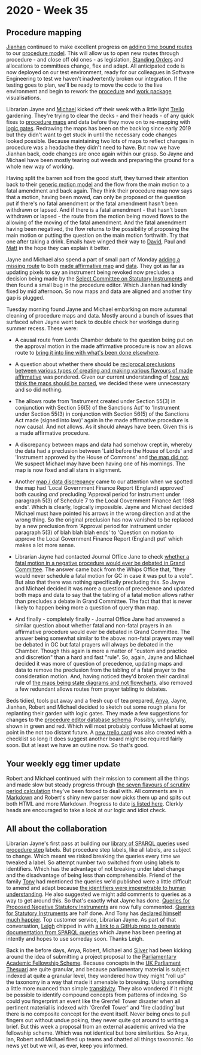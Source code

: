 # 2020 - Week 35

## Procedure mapping

[Jianhan](https://twitter.com/jianhanzhu) continued to make excellent progress on [adding time bound routes](https://trello.com/c/CDGB80DD/57-time-bound-routes) to our [procedure model](https://ukparliament.github.io/ontologies/procedure/procedure-ontology.html). This will allow us to open new routes through procedure - and close off old ones - as legislation, [Standing Orders](https://www.parliament.uk/site-information/glossary/standing-orders/) and allocations to committees change, flex and adapt. All anticipated code is now deployed on our test environment, ready for our colleagues in Software Engineering to test we haven't inadvertently broken our integration. If the testing goes to plan, we'll be ready to move the code to the live environment and begin to rework the [procedure](https://procedures.azurewebsites.net/Procedures/1/graph) and [work package](https://procedures.azurewebsites.net/WorkPackages/3178/graph) visualisations.

Librarian Jayne and [Michael](http://twitter.com/fantasticlife) kicked off their week with a little light [Trello](https://trello.com/b/HRIwjNQD/parliament-procedure) gardening. They're trying to clear the decks - and their heads - of any quick fixes to [procedure maps](https://ukparliament.github.io/ontologies/procedure/procedure-ontology.html#maps) and data before they move on to re-mapping with [logic gates](https://ukparliament.github.io/ontologies/procedure/procedure-ontology.html#d4e186). Redrawing the maps has been on the backlog since early 2019 but they didn't want to get stuck in until the necessary code changes looked possible. Because maintaining two lots of maps to reflect changes in procedure was a headache they didn't need to have. But now we have Jianhan back, code changes are once again within our grasp. So Jayne and Michael have been mostly tearing out weeds and preparing the ground for a whole new way of working.

Having split the barren soil from the good stuff, they turned their attention back to their [generic motion model](https://github.com/ukparliament/ontologies/blob/master/procedure/flowcharts/meta/motions/motion.png) and the flow from the main motion to a fatal amendment and back again. They think their procedure map now says that a motion, having been moved, can only be proposed or the question put if there's no fatal amendment or the fatal amendment hasn't been withdrawn or lapsed. And if there is a fatal amendment - that hasn't been withdrawn or lapsed - the route from the motion being moved flows to the allowing of the moving of the fatal amendment. And the fatal amendment having been negatived, the flow returns to the possibility of proposing the main motion or putting the question on the main motion forthwith. Try that one after taking a drink. Emails have winged their way to [David](http://twitter.com/clerkly), Paul and [Matt](https://twitter.com/MattKorris) in the hope they can explain it better.

Jayne and Michael also spend a part of small part of Monday [adding a missing route](https://trello.com/c/mFTWOpHT/174-made-affirmative-procedure-should-revoking-preclude-scsi-decision) to both [made affirmative map](https://ukparliament.github.io/ontologies/procedure/flowcharts/sis/made-affirmative.pdf) and [data](https://procedures.azurewebsites.net/Procedures/1/graph). They got as far as updating pixels to say an instrument being revoked now precludes a decision being made by
the [Select Committee on Statutory Instruments](https://committees.parliament.uk/committee/149/statutory-instruments-select-committee) and then found a small bug in the procedure editor. Which Jianhan had kindly fixed by mid afternoon. So now maps and data are aligned and another tiny gap is plugged.

Tuesday morning found Jayne and Michael embarking on more autumnal cleaning of procedure maps and data. Mostly around a bunch of issues that surfaced when Jayne went back to double check her workings during summer recess. These were:

* A causal route from Lords Chamber debate to the question being put on the approval motion in the made affirmative procedure is now an allows route to [bring it into line with what's been done elsewhere](https://trello.com/c/bmUbIOjY/170-made-affirmative-procedure-should-commons-chamber-debate-cause-question-put).

* A question about whether there should be [reciprocal preclusions between various types of creating and making various flavours of made affirmative](https://trello.com/c/kjdgmmZg/175-made-affirmative-procedure-should-there-be-preclusion-routes-between-the-created-made-steps) was pondered. Given our current understanding of [how we think the maps should be parsed](https://ukparliament.github.io/ontologies/procedure/flowcharts/design-notes.html#how-is-a-procedure-map-parsed-in-the-context-of-a-work-package), we decided these were unnecessary and so did nothing.

* The allows route from 'Instrument created under Section 55(3) in conjunction with Section 56(5) of the Sanctions Act' to 'Instrument under Section 55(3) in conjunction with Section 56(5) of the Sanctions Act made (signed into law)' again in the made affirmative procedure is now causal. And not allows. As it should always have been. Given this is a made affirmative procedure.

* A discrepancy between maps and data had somehow crept in, whereby the data had a preclusion between 'Laid before the House of Lords' and 'Instrument approved by the House of Commons' and [the map did not](https://trello.com/c/gqAVgRFs/169-discrepancies-in-made-affirmative-data-map). We suspect Michael may have been having one of his mornings. The map is now fixed and all stars in alignment.

* Another [map / data discrepancy](https://trello.com/c/tLMHTcGn/178-wonky-precludes-in-made-affirmative) came to our attention when we spotted the map had 'Local Government Finance Report (England) approved' both causing *and* precluding 'Approval period for instrument under paragraph 5(3) of Schedule 7 to the Local Government Finance Act 1988 ends'. Which is clearly, logically impossible. Jayne and Michael decided Michael must have pointed his arrows in the wrong direction and at the wrong thing. So the original preclusion has now vanished to be replaced by a new preclusion from 'Approval period for instrument under paragraph 5(3) of blah blah blah ends' to 'Question on motion to approve the Local Government Finance Report (England) put' which makes a lot more sense.

* Librarian Jayne had contacted Journal Office Jane to check [whether a fatal motion in a negative procedure would ever be debated in Grand Committee](https://trello.com/c/dhh9AWm0/167-negative-procedures-in-the-lords-can-fatal-motions-be-debated-in-gc). The answer came back from the Whips Office that, "they would never schedule a fatal motion for GC in case it was put to a vote". But also that there was nothing specifically precluding this. So Jayne and Michael decided it was more a question of precedence and updated both maps and data to say that the tabling of a fatal motion allows rather than precludes a debate in Grand Committee. The fact that that is never likely to happen being more a question of query than map.

* And finally - completely finally - Journal Office Jane had answered a similar question about whether fatal and non-fatal prayers in an affirmative procedure would ever be debated in Grand Committee. The answer being somewhat similar to the above: non-fatal prayers may well be debated in GC but fatal prayers will always be debated in the Chamber. Though this again is more a matter of "custom and practice and discretion" than a hard and fast "rule". So, again, Jayne and Michael decided it was more of question of precedence, updating maps and data to remove the preclusion from the tabling of a fatal prayer to the consideration motion. And, having noticed they'd broken their cardinal rule of [the maps being state diagrams and not flowcharts](https://ukparliament.github.io/ontologies/procedure/flowcharts/design-notes.html#why-are-some-routes-not-recorded), also removed a few redundant allows routes from prayer tabling to debates.

Beds tidied, tools put away and a fresh cup of tea prepared, [Anya](https://twitter.com/bitten_), Jayne, Jianhan, Robert and Michael decided to sketch out some rough plans for replanting their garden with logic gates. They made a few suggestions for changes to the [procedure editor database schema](https://github.com/ukparliament/ontologies/blob/master/procedure/meta/editor/schema.png). Possibly, unhelpfully, shown in green and red. Which will most probably confuse Michael at some point in the not too distant future. A [new trello card](https://trello.com/c/QF20qpUD/111-logic-gates-in-procedure) was also created with a checklist so long it does suggest another board might be required fairly soon. But at least we have an outline now. So that's good.

## Your weekly egg timer update

Robert and Michael continued with their mission to comment all the things and made slow but steady progress through [the seven flavours of scrutiny period calculation](https://trello.com/c/VB9LwSFu/144-egg-timer-documentation) they've been forced to deal with. All comments are in [Markdown](https://en.wikipedia.org/wiki/Markdown) and Robert's shiny new parser now picks them up and spits out both HTML and more Markdown. Progress to date [is listed here](http://parliament-calendar.herokuapp.com/meta/comments). Clerkly heads are encouraged to take a look at our logic and idiot check.

## All about the collaboration

Librarian Jayne's first pass at building our [library of SPARQL queries](https://ukparliament.github.io/ontologies/procedure/meta/queries/) used [procedure step](https://ukparliament.github.io/ontologies/procedure/procedure-ontology.html#d4e175) labels. But procedure step labels, like all labels, are subject to change. Which meant we risked breaking the queries every time we tweaked a label. So attempt number two switched from using labels to identifiers. Which has the advantage of not breaking under label change and the disadvantage of being less than comprehensible. Friend of the family [Tony](https://twitter.com/psychemedia) had mentioned the queries we'd published were a little difficult to amend and adapt because [the identifiers were impenetrable to human understanding](https://twitter.com/psychemedia/status/1283475530084429824). He also suggested we might add comments to queries as a way to get around this. So that's exactly what Jayne has done. [Queries for Proposed Negative Statutory Instruments](https://ukparliament.github.io/ontologies/procedure/meta/queries/instrument-types/proposed-negative-statutory-instruments/) are now fully commented. [Queries for Statutory Instruments](https://ukparliament.github.io/ontologies/procedure/meta/queries/instrument-types/statutory-instruments/) are half done. And Tony has [declared himself much happier](https://twitter.com/psychemedia/status/1297860151672700928). Top customer service, Librarian Jayne. As part of that conversation, [Leigh](https://twitter.com/ldodds) chipped in with [a link to a GitHub repo to generate documentation from SPARQL queries](https://twitter.com/ldodds/status/1297864667117891584) which Jayne has been peering at intently and hopes to use someday soon. Thanks Leigh.

Back in the before days, Anya, Robert, Michael and [Silver](https://twitter.com/silveroliver) had been kicking around the idea of submitting a project proposal to the [Parliamentary Academic Fellowship Scheme](https://www.parliament.uk/mps-lords-and-offices/offices/bicameral/post/fellowships/parliamentary-academic-fellowship-scheme/). Because concepts in the [UK Parliament Thesuari](http://www.data.parliament.uk/dataset/thesauri) are quite granular, and because parliamentary material is subject indexed at quite a granular level, they wondered how they might "roll up" the taxonomy in a way that made it amenable to browsing. Using something a little more nuanced than simple [transitivity](https://en.wikipedia.org/wiki/Transitive_relation). They also wondered if it might be possible to identify compound concepts from patterns of indexing. So could you fingerprint an event like the Grenfell Tower disaster when all pertinent material is indexed with 'Grenfell Tower' and 'fire cladding' but there is no composite concept for the event itself. Never being ones to pull fingers out without undue poking, they never quite got around to writing a brief. But this week a proposal from an external academic arrived via the fellowship scheme. Which was not identical but bore similarities. So Anya, Ian, Robert and Michael fired up teams and chatted all things taxonomic. No news yet but we will, as ever, keep you informed.



